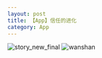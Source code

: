 ```yaml
---
layout: post
title: 【App】信任的进化
category: App
---
```

![story_new_final](http://r8s97vm6g.hd-bkt.clouddn.com/img/story_new_final_0317.png)
![wanshan](http://r8s97vm6g.hd-bkt.clouddn.com/img/wanshan.png)
